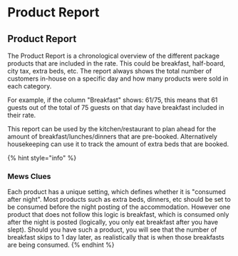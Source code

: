 # Product Report

## Product Report

The Product Report is a chronological overview of the different package products that are included in the rate. This could be breakfast, half-board, city tax, extra beds, etc. The report always shows the total number of customers in-house on a specific day and how many products were sold in each category.

For example, if the column "Breakfast" shows: 61/75, this means that 61 guests out of the total of 75 guests on that day have breakfast included in their rate.

This report can be used by the kitchen/restaurant to plan ahead for the amount of breakfast/lunches/dinners that are pre-booked. Alternatively housekeeping can use it to track the amount of extra beds that are booked.

{% hint style="info" %}
### Mews Clues

Each product has a unique setting, which defines whether it is "consumed after night". Most products such as extra beds, dinners, etc should be set to be consumed before the night posting of the accommodation. However one product that does not follow this logic is breakfast, which is consumed only after the night is posted \(logically, you only eat breakfast after you have slept\). Should you have such a product, you will see that the number of breakfast skips to 1 day later, as realistically that is when those breakfasts are being consumed.
{% endhint %}

